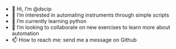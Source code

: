 - 👋 Hi, I’m @dscip
- 👀 I’m interested in automating instruments through simple scripts
- 🌱 I’m currently learning python
- 💞️ I’m looking to collaborate on new exercises to learn more about automation 
- 📫 How to reach me: send me a message on Github

<!---
dscip/dscip is a ✨ special ✨ repository because its `README.md` (this file) appears on your GitHub profile.
You can click the Preview link to take a look at your changes.
--->
